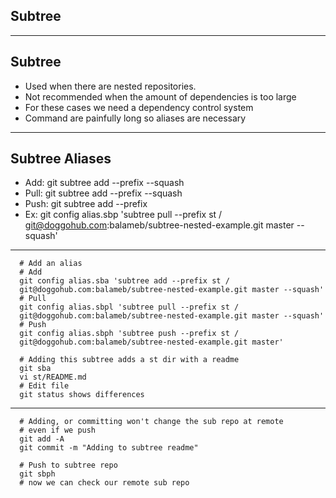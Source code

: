 ## Subtree

----------

## Subtree

* Used when there are nested repositories.
* Not recommended when the amount of dependencies is too large
* For these cases we need a dependency control system
* Command are painfully long so aliases are necessary

----------

## Subtree Aliases

* Add: git subtree add --prefix <target-folder> <url> <branch> --squash
* Pull: git subtree add --prefix <target-folder> <url> <branch> --squash
* Push: git subtree add --prefix <target-folder> <url> <branch>
* Ex: git config alias.sbp 'subtree pull --prefix st /
  git@doggohub.com:balameb/subtree-nested-example.git master --squash'

----------

```
  # Add an alias
  # Add
  git config alias.sba 'subtree add --prefix st /
  git@doggohub.com:balameb/subtree-nested-example.git master --squash'
  # Pull
  git config alias.sbpl 'subtree pull --prefix st /
  git@doggohub.com:balameb/subtree-nested-example.git master --squash'
  # Push
  git config alias.sbph 'subtree push --prefix st /
  git@doggohub.com:balameb/subtree-nested-example.git master'

  # Adding this subtree adds a st dir with a readme
  git sba
  vi st/README.md
  # Edit file
  git status shows differences

```

----------

```
  # Adding, or committing won't change the sub repo at remote
  # even if we push
  git add -A
  git commit -m "Adding to subtree readme"

  # Push to subtree repo
  git sbph
  # now we can check our remote sub repo
```
